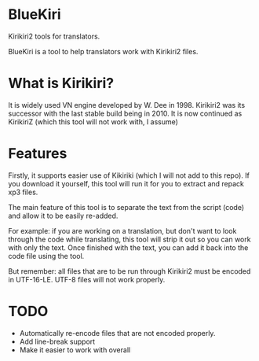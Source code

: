 # BlueKiri
Kirikiri2 tools for translators.

BlueKiri is a tool to help translators work with Kirikiri2 files.

# What is Kirikiri?
It is widely used VN engine developed by W. Dee in 1998. Kirikiri2 was its successor with the last stable build being in 2010. It is now continued as KirikiriZ (which this tool will not work with, I assume)

# Features

Firstly, it supports easier use of Kikiriki (which I will not add to this repo). If you download it yourself, this tool will run it for you to extract and repack xp3 files.

The main feature of this tool is to separate the text from the script (code) and allow it to be easily re-added.

For example: if you are working on a translation, but don't want to look through the code while translating, this tool will strip it out so you can work with only the text. 
Once finished with the text, you can add it back into the code file using the tool.

But remember: all files that are to be run through Kirikiri2 must be encoded in UTF-16-LE. UTF-8 files will not work properly.

# TODO
- Automatically re-encode files that are not encoded properly.
- Add line-break support
- Make it easier to work with overall
